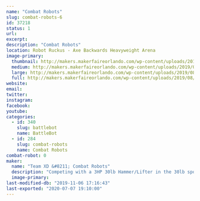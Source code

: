 ```yaml
---
name: "Combat Robots"
slug: combat-robots-6
id: 37218
status: 1
url: 
excerpt:
description: "Combat Robots"
location: Robot Ruckus - Axe Backwards Heavyweight Arena
image-primary:
  thumbnail: http://makers.makerfaireorlando.com/wp-content/uploads/2019/08/team-xd-150x150.jpg
  medium: http://makers.makerfaireorlando.com/wp-content/uploads/2019/08/team-xd-300x225.jpg
  large: http://makers.makerfaireorlando.com/wp-content/uploads/2019/08/team-xd-1024x768.jpg
  full: http://makers.makerfaireorlando.com/wp-content/uploads/2019/08/team-xd.jpg
website: 
email: 
twitter: 
instagram: 
facebook: 
youtube: 
categories:
  - id: 340
    slug: battlebot
    name: BattleBot
  - id: 284
    slug: combat-robots
    name: Combat Robots
combat-robot: 0
maker:
  name: "Team XD &#8211; Combat Robots"
  description: "Competing with a 3HP 30lb Hammer/Lifter in the 30lb sportsman class, and hoping to bring our 250lb Battlebot flipper SubZero"
  image-primary: 
last-modified-db: "2019-11-06 17:16:43"
last-exported: "2020-07-07 19:10:00"
---
```

